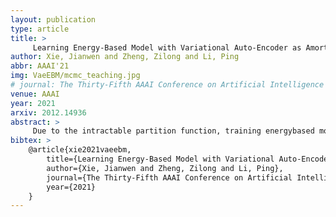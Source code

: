 ```yaml
---
layout: publication
type: article
title: >
     Learning Energy-Based Model with Variational Auto-Encoder as Amortized Sampler
author: Xie, Jianwen and Zheng, Zilong and Li, Ping
abbr: AAAI'21
img: VaeEBM/mcmc_teaching.jpg
# journal: The Thirty-Fifth AAAI Conference on Artificial Intelligence (AAAI)
venue: AAAI
year: 2021
arxiv: 2012.14936
abstract: >
     Due to the intractable partition function, training energybased models (EBMs) by maximum likelihood requires Markov chain Monte Carlo (MCMC) sampling to approximate the gradient of the Kullback–Leibler divergence between data and model distributions. However, it is non-trivial to sample from an EBM because of the difficulty of mixing between modes. In this paper, we propose to learn a variational auto-encoder (VAE) to initialize the finite-step MCMC, such as Langevin dynamics that is derived from the energy function, for efficient amortized sampling of the EBM. With these amortized MCMC samples, the EBM can be trained by maximum likelihood, which follows an “analysis by synthesis” scheme; while the variational auto-encoder learns from these MCMC samples via variational Bayes. We call this joint training algorithm the variational MCMC teaching, in which the VAE chases the EBM toward data distribution. We interpret the learning algorithm as a dynamic alternating projection in the context of information geometry. Our proposed models can generate samples comparable to GANs and EBMs. Additionally, we demonstrate that our models can learn effective probabilistic distribution toward supervised conditional learning experiments.
bibtex: >
    @article{xie2021vaeebm,
        title={Learning Energy-Based Model with Variational Auto-Encoder as Amortized Sampler},
        author={Xie, Jianwen and Zheng, Zilong and Li, Ping},
        journal={The Thirty-Fifth AAAI Conference on Artificial Intelligence (AAAI)},
        year={2021}
    }
---
```


